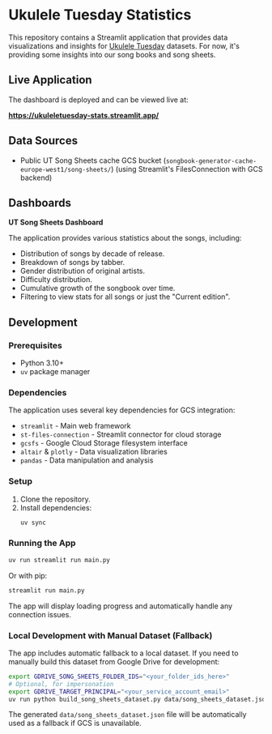 # Ukulele Tuesday Statistics

This repository contains a Streamlit application that provides data visualizations and insights for [Ukulele Tuesday](https://www.ukuleletuesday.ie/) datasets. For now, it's providing some insights into our song books and song sheets.

## Live Application

The dashboard is deployed and can be viewed live at:

**https://ukuleletuesday-stats.streamlit.app/**

## Data Sources

* Public UT Song Sheets cache GCS bucket (`songbook-generator-cache-europe-west1/song-sheets/`) (using Streamlit's FilesConnection with GCS backend)

## Dashboards

**UT Song Sheets Dashboard**

The application provides various statistics about the songs, including:
- Distribution of songs by decade of release.
- Breakdown of songs by tabber.
- Gender distribution of original artists.
- Difficulty distribution.
- Cumulative growth of the songbook over time.
- Filtering to view stats for all songs or just the "Current edition".

## Development

### Prerequisites
- Python 3.10+
- `uv` package manager

### Dependencies
The application uses several key dependencies for GCS integration:
- `streamlit` - Main web framework
- `st-files-connection` - Streamlit connector for cloud storage
- `gcsfs` - Google Cloud Storage filesystem interface
- `altair` & `plotly` - Data visualization libraries
- `pandas` - Data manipulation and analysis

### Setup
1. Clone the repository.
2. Install dependencies:
   ```bash
   uv sync
   ```

### Running the App

```bash
uv run streamlit run main.py
```

Or with pip:
```bash
streamlit run main.py
```

The app will display loading progress and automatically handle any connection issues.

### Local Development with Manual Dataset (Fallback)

The app includes automatic fallback to a local dataset. If you need to manually build this dataset from Google Drive for development:

```bash
export GDRIVE_SONG_SHEETS_FOLDER_IDS="<your_folder_ids_here>"
# Optional, for impersonation
export GDRIVE_TARGET_PRINCIPAL="<your_service_account_email>"
uv run python build_song_sheets_dataset.py data/song_sheets_dataset.json
```

The generated `data/song_sheets_dataset.json` file will be automatically used as a fallback if GCS is unavailable.
